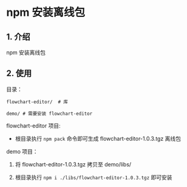 <!--#region
@author 吴钦飞
@email wuqinfei@qq.com
@create date 2023-12-22 17:15:40
@modify date 2023-12-22 17:15:41
@desc [description]
#endregion-->


<!--#region
@author 吴钦飞
@email wuqinfei@qq.com
@create date 2023-12-21 14:25:47
@modify date 2023-12-22 17:15:33
@desc [description]
#endregion-->


# npm 安装离线包

## 1. 介绍

npm 安装离线包

## 2. 使用

目录：

```text
flowchart-editor/  # 库

demo/ # 需要安装 flowchart-editor
```

flowchart-editor 项目:

* 根目录执行 `npm pack` 命令即可生成 flowchart-editor-1.0.3.tgz 离线包

demo 项目：

1. 将 flowchart-editor-1.0.3.tgz 拷贝至 demo/libs/

2. 根目录执行 `npm i ./libs/flowchart-editor-1.0.3.tgz` 即可安装


